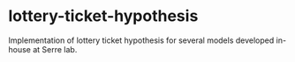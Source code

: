 # lottery-ticket-hypothesis
Implementation of lottery ticket hypothesis for several models developed in-house at Serre lab.
